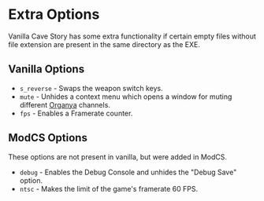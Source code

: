 # Extra Options

Vanilla Cave Story has some extra functionality if certain empty files without file extension are present in the same directory as the EXE.

## Vanilla Options

- `s_reverse` - Swaps the weapon switch keys.
- `mute` - Unhides a context menu which opens a window for muting different [Organya](/api/sound/organya/) channels.
- `fps` - Enables a Framerate counter.

## ModCS Options

These options are not present in vanilla, but were added in ModCS.

- `debug` - Enables the Debug Console and unhides the "Debug Save" option.
- `ntsc` - Makes the limit of the game's framerate 60 FPS.